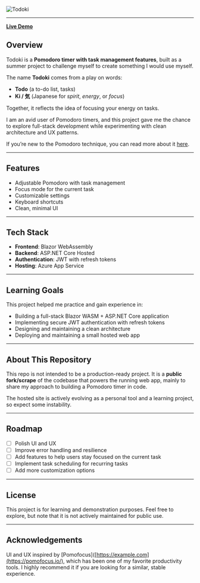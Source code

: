 ![Todoki](https://github.com/user-attachments/assets/d5fdfd06-38f0-46d7-bd49-a42a4e9dbbc4)  

---

[**Live Demo**](https://todoki-a5chhfeqgwcwfab2.swedencentral-01.azurewebsites.net/)  

## Overview  

Todoki is a **Pomodoro timer with task management features**, built as a summer project to challenge myself to create something I would use myself.  

The name **Todoki** comes from a play on words:  
- **Todo** (a to-do list, tasks)  
- **Ki / 気** (Japanese for *spirit*, *energy*, or *focus*)  

Together, it reflects the idea of focusing your energy on tasks.  

I am an avid user of Pomodoro timers, and this project gave me the chance to explore full-stack development while experimenting with clean architecture and UX patterns.  

If you’re new to the Pomodoro technique, you can read more about it [here](https://en.wikipedia.org/wiki/Pomodoro_Technique).  

---

## Features  

- Adjustable Pomodoro with task management
- Focus mode for the current task
- Customizable settings
- Keyboard shortcuts
- Clean, minimal UI

---

## Tech Stack  

- **Frontend**: Blazor WebAssembly
- **Backend**: ASP.NET Core Hosted
- **Authentication**: JWT with refresh tokens
- **Hosting**: Azure App Service

---

## Learning Goals  

This project helped me practice and gain experience in:  

- Building a full-stack Blazor WASM + ASP.NET Core application  
- Implementing secure JWT authentication with refresh tokens  
- Designing and maintaining a clean architecture  
- Deploying and maintaining a small hosted web app  

---

## About This Repository  

This repo is not intended to be a production-ready project.
It is a **public fork/scrape** of the codebase that powers the running web app, mainly to share my approach to building a Pomodoro timer in code.

The hosted site is actively evolving as a personal tool and a learning project, so expect some instability.

---

## Roadmap  

- [ ] Polish UI and UX  
- [ ] Improve error handling and resilience
- [ ] Add features to help users stay focused on the current task  
- [ ] Implement task scheduling for recurring tasks
- [ ] Add more customization options

---

## License  

This project is for learning and demonstration purposes. Feel free to explore, but note that it is not actively maintained for public use.  

---

## Acknowledgements  

UI and UX inspired by [Pomofocus]([https://example.com](https://pomofocus.io/), which has been one of my favorite productivity tools. I highly recommend it if you are looking for a similar, stable experience.

